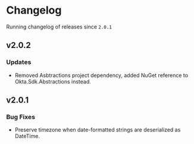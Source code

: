 # Changelog
Running changelog of releases since `2.0.1`


## v2.0.2


### Updates

- Removed Asbtractions project dependency, added NuGet reference to Okta.Sdk.Abstractions instead.


## v2.0.1


### Bug Fixes

- Preserve timezone when date-formatted strings are deserialized as DateTime.

